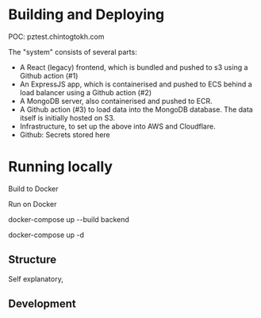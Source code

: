 # Building and Deploying

POC: pztest.chintogtokh.com

The "system" consists of several parts:
* A React (legacy) frontend, which is bundled and pushed to s3 using a Github action (#1)
* An ExpressJS app, which is containerised and pushed to ECS behind a load balancer using a Github action (#2)
* A MongoDB server, also containerised and pushed to ECR.
* A Github action (#3) to load data into the MongoDB database. The data itself is initially hosted on S3.
* Infrastructure, to set up the above into AWS and Cloudflare.
* Github: Secrets stored here

# Running locally

Build to Docker

Run on Docker

docker-compose up --build backend

docker-compose up -d

## Structure
Self explanatory, 

## Development



